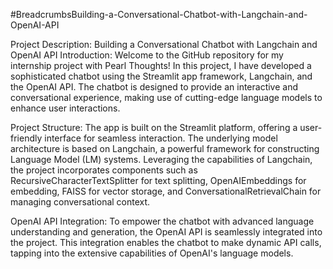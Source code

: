 #BreadcrumbsBuilding-a-Conversational-Chatbot-with-Langchain-and-OpenAI-API

Project Description: Building a Conversational Chatbot with Langchain and OpenAI API
Introduction:
Welcome to the GitHub repository for my internship project with Pearl Thoughts! In this project, I have developed a sophisticated chatbot using the Streamlit app framework, Langchain, and the OpenAI API. The chatbot is designed to provide an interactive and conversational experience, making use of cutting-edge language models to enhance user interactions.

Project Structure:
The app is built on the Streamlit platform, offering a user-friendly interface for seamless interaction. The underlying model architecture is based on Langchain, a powerful framework for constructing Language Model (LM) systems. Leveraging the capabilities of Langchain, the project incorporates components such as RecursiveCharacterTextSplitter for text splitting, OpenAIEmbeddings for embedding, FAISS for vector storage, and ConversationalRetrievalChain for managing conversational context.

OpenAI API Integration:
To empower the chatbot with advanced language understanding and generation, the OpenAI API is seamlessly integrated into the project. This integration enables the chatbot to make dynamic API calls, tapping into the extensive capabilities of OpenAI's language models.
